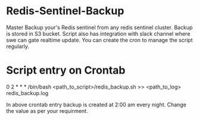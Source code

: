 # Redis-Sentinel-Backup
Master Backup your's Redis sentinel from any redis sentinel cluster.
Backup is stored in S3 bucket.
Script also has integration with slack channel where swe can gate realtime update.
You can create the cron to manage the script regularly.

# Script entry on Crontab 

0 2 * * * /bin/bash <path_to_script>/redis_backup.sh  >> <path_to_log> redis_backup.log 

In above crontab entry backup is created at 2:00 am every night. Change the value as per your requirment.
